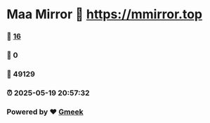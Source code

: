 # Maa Mirror :link: https://mmirror.top 
### :page_facing_up: [16](https://mmirror.top/tag.html) 
### :speech_balloon: 0 
### :hibiscus: 49129 
### :alarm_clock: 2025-05-19 20:57:32 
### Powered by :heart: [Gmeek](https://github.com/Meekdai/Gmeek)
